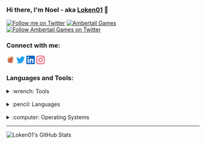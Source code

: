### Hi there, I'm Noel - aka [Loken01][twitter] 👋

[![Follow me on Twitter](https://img.shields.io/twitter/follow/loken01?color=1DA1F2&logo=twitter&style=for-the-badge)][twitter]
[![Ambertail Games](https://img.shields.io/website?label=AMBERTAIL%20GAMES&style=for-the-badge&up_message=UP&url=https%3A%2F%2Fwww.ambertailgames.com)][atWebsite]
[![Follow Ambertail Games on Twitter](https://img.shields.io/twitter/follow/AmbertailGames?color=FF9525&logo=twitter&logoColor=FF9525&style=for-the-badge)][atTwitter]

### Connect with me:

[<img alt="ambertailgames.com" width="22px" fill="red" src="./images/at_dark.png"/>][atWebsite]
[<img alt="twitter.com/loken01" width="22px" src="./images/twitter.png"/>][twitter]
[<img alt="linkedin.com/in/noel-watters" width="22px" src="./images/linkedin.png"/>][linkedin]
[<img alt="instagram.com/loken01" width="22px" src="./images/instagram.png"/>][instagram]
<br>

### Languages and Tools:

<details>
    <summary>:wrench: Tools</summary>
    &emsp;
    <img style="padding-left:2em" alt="Unity" width="26px" src="https://raw.githubusercontent.com/github/explore/80688e429a7d4ef2fca1e82350fe8e3517d3494d/topics/unity/unity.png" />
    &nbsp;
    <img alt="Unreal Engine" width="26px" src="https://raw.githubusercontent.com/github/explore/80688e429a7d4ef2fca1e82350fe8e3517d3494d/topics/unreal-engine/unreal-engine.png" />
    &nbsp;
    <img alt="Jetbrains Rider1" width="26px" src="./images/rider.png"/>
    &nbsp;
    <img alt="Visual Studio Code" width="26px" src="https://raw.githubusercontent.com/github/explore/80688e429a7d4ef2fca1e82350fe8e3517d3494d/topics/visual-studio-code/visual-studio-code.png" />
    &nbsp;
    <img alt="Git" width="26px" src="https://raw.githubusercontent.com/github/explore/80688e429a7d4ef2fca1e82350fe8e3517d3494d/topics/git/git.png" />
    &nbsp;
    <img alt="GitHub" width="26px" src="https://raw.githubusercontent.com/github/explore/78df643247d429f6cc873026c0622819ad797942/topics/github/github.png" />
    &nbsp;
    <img alt="Terminal" width="26px" src="https://raw.githubusercontent.com/github/explore/80688e429a7d4ef2fca1e82350fe8e3517d3494d/topics/terminal/terminal.png" />
    <br/>
</details>
<br/>
<details>
    <summary>:pencil: Languages</summary>
    &emsp;
    <img style="padding-left:2em" alt="C#" width="26px" src="https://raw.githubusercontent.com/github/explore/80688e429a7d4ef2fca1e82350fe8e3517d3494d/topics/csharp/csharp.png" />
    &nbsp;
    <img alt="C++" width="26px" src="https://raw.githubusercontent.com/github/explore/80688e429a7d4ef2fca1e82350fe8e3517d3494d/topics/cpp/cpp.png" />
    &nbsp;
    <img alt="HTML5" width="26px" src="https://raw.githubusercontent.com/github/explore/80688e429a7d4ef2fca1e82350fe8e3517d3494d/topics/html/html.png" />
    &nbsp;
    <img alt="CSS3" width="26px" src="https://raw.githubusercontent.com/github/explore/80688e429a7d4ef2fca1e82350fe8e3517d3494d/topics/css/css.png" />
    &nbsp;
    <img alt="JavaScript" width="26px" src="https://raw.githubusercontent.com/github/explore/80688e429a7d4ef2fca1e82350fe8e3517d3494d/topics/javascript/javascript.png" />
    &nbsp;
    <img alt="Node.js" width="26px" src="https://raw.githubusercontent.com/github/explore/80688e429a7d4ef2fca1e82350fe8e3517d3494d/topics/nodejs/nodejs.png" />
    &nbsp;
    <img alt="SQL" width="26px" src="https://raw.githubusercontent.com/github/explore/80688e429a7d4ef2fca1e82350fe8e3517d3494d/topics/sql/sql.png" />
    &nbsp;
    <img alt="MySQL" width="26px" src="https://raw.githubusercontent.com/github/explore/80688e429a7d4ef2fca1e82350fe8e3517d3494d/topics/mysql/mysql.png" />
    <br/>
</details>
<br/>
<details>
    <summary>:computer: Operating Systems</summary>
    &emsp;
    <img style="padding-left:2em" alt="Windows" width="26px" src="https://raw.githubusercontent.com/github/explore/80688e429a7d4ef2fca1e82350fe8e3517d3494d/topics/windows/windows.png" />
    &nbsp;
    <img alt="Ubuntu" width="26px" src="https://raw.githubusercontent.com/github/explore/80688e429a7d4ef2fca1e82350fe8e3517d3494d/topics/ubuntu/ubuntu.png" />
    &nbsp;
    <img alt="Android" width="26px" src="https://raw.githubusercontent.com/github/explore/80688e429a7d4ef2fca1e82350fe8e3517d3494d/topics/android/android.png" />
    <br/>
</details>

---

  <img alt="Loken01's GitHub Stats" src="https://github-readme-stats.vercel.app/api?username=Loken01&show_icons=true&hide_border=true" />

[atWebsite]: https://ambertailgames.com
[atTwitter]: https://twitter.com/AmbertailGames
[twitter]: https://twitter.com/loken01

[twitter]: https://twitter.com/loken01
[linkedin]: https://www.linkedin.com/in/noel-watters
[instagram]: https://instagram.com/loken01